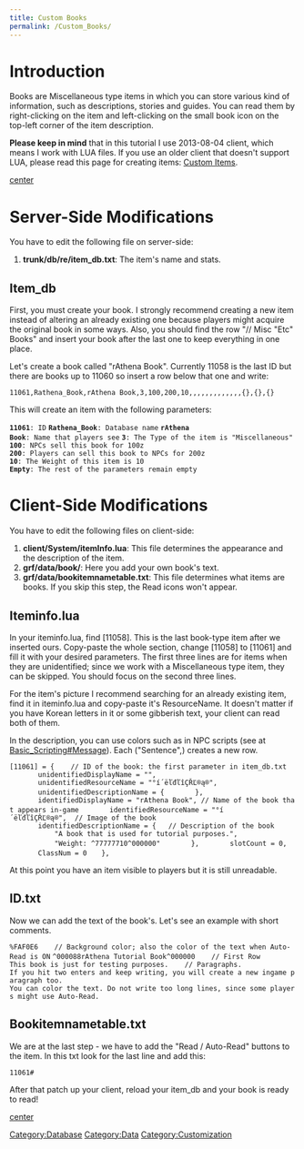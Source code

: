 ```yaml
---
title: Custom Books
permalink: /Custom_Books/
---
```


Introduction
============

Books are Miscellaneous type items in which you can store various kind of information, such as descriptions, stories and guides. You can read them by right-clicking on the item and left-clicking on the small book icon on the top-left corner of the item description.

**Please keep in mind** that in this tutorial I use 2013-08-04 client, which means I work with LUA files. If you use an older client that doesn't support LUA, please read this page for creating items: [Custom Items](/Custom_Items "wikilink").

[center](/File:Custombook1.png "wikilink")

Server-Side Modifications
=========================

You have to edit the following file on server-side:

1.  **trunk/db/re/item_db.txt**: The item's name and stats.

Item_db
--------

First, you must create your book. I strongly recommend creating a new item instead of altering an already existing one because players might acquire the original book in some ways. Also, you should find the row "// Misc "Etc" Books" and insert your book after the last one to keep everything in one place.

Let's create a book called "rAthena Book". Currently 11058 is the last ID but there are books up to 11060 so insert a row below that one and write:

`11061,Rathena_Book,rAthena Book,3,100,200,10,,,,,,,,,,,,,{},{},{}`

This will create an item with the following parameters:

**`11061`**`: ID`
**`Rathena_Book`**`: Database name`
**`rAthena` `Book`**`: Name that players see`
**`3`**`: The Type of the item is "Miscellaneous"`
**`100`**`: NPCs sell this book for 100z`
**`200`**`: Players can sell this book to NPCs for 200z`
**`10`**`: The Weight of this item is 10`
**`Empty`**`: The rest of the parameters remain empty`

Client-Side Modifications
=========================

You have to edit the following files on client-side:

1.  **client/System/itemInfo.lua**: This file determines the appearance and the description of the item.
2.  **grf/data/book/**: Here you add your own book's text.
3.  **grf/data/bookitemnametable.txt**: This file determines what items are books. If you skip this step, the Read icons won't appear.

Iteminfo.lua
------------

In your iteminfo.lua, find \[11058\]. This is the last book-type item after we inserted ours. Copy-paste the whole section, change \[11058\] to \[11061\] and fill it with your desired parameters. The first three lines are for items when they are unidentified; since we work with a Miscellaneous type item, they can be skipped. You should focus on the second three lines.

For the item's picture I recommend searching for an already existing item, find it in iteminfo.lua and copy-paste it's ResourceName. It doesn't matter if you have Korean letters in it or some gibberish text, your client can read both of them.

In the description, you can use colors such as in NPC scripts (see at [Basic_Scripting\#Message](/Basic_Scripting#Message "wikilink")). Each ("Sentence",) creates a new row.

`[11061] = {    // ID of the book: the first parameter in item_db.txt`
`       unidentifiedDisplayName = "",`
`       unidentifiedResourceName = "°í´ëľđľîÇŘĽ®ą®",`
`       unidentifiedDescriptionName = {`
`       },`
`       identifiedDisplayName = "rAthena Book", // Name of the book that appears in-game`
`       identifiedResourceName = "°í´ëľđľîÇŘĽ®ą®",  // Image of the book`
`       identifiedDescriptionName = {   // Description of the book`
`           "A book that is used for tutorial purposes.",`
`           "Weight: ^77777710^000000"`
`       },`
`       slotCount = 0,`
`       ClassNum = 0`
`   },`
`   `

At this point you have an item visible to players but it is still unreadable.

ID.txt
------

Now we can add the text of the book's. Let's see an example with short comments.

`%FAF0E6    // Background color; also the color of the text when Auto-Read is ON`
`^000088rAthena Tutorial Book^000000    // First Row`
`This book is just for testing purposes.    // Paragraphs.`
`If you hit two enters and keep writing, you will create a new ingame paragraph too.`
`You can color the text. Do not write too long lines, since some players might use Auto-Read.`

Bookitemnametable.txt
---------------------

We are at the last step - we have to add the "Read / Auto-Read" buttons to the item. In this txt look for the last line and add this:

`11061#`

After that patch up your client, reload your item_db and your book is ready to read!

[center](/File:Custombook2.png "wikilink")

[Category:Database](/Category:Database "wikilink") [Category:Data](/Category:Data "wikilink") [Category:Customization](/Category:Customization "wikilink")